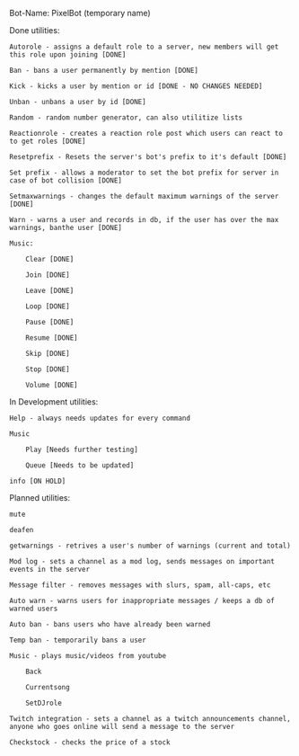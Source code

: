 Bot-Name: PixelBot (temporary name)

Done utilities:
    
    Autorole - assigns a default role to a server, new members will get this role upon joining [DONE]

    Ban - bans a user permanently by mention [DONE]
    
    Kick - kicks a user by mention or id [DONE - NO CHANGES NEEDED]

    Unban - unbans a user by id [DONE]

    Random - random number generator, can also utilitize lists

    Reactionrole - creates a reaction role post which users can react to to get roles [DONE]

    Resetprefix - Resets the server's bot's prefix to it's default [DONE]

    Set prefix - allows a moderator to set the bot prefix for server in case of bot collision [DONE]

    Setmaxwarnings - changes the default maximum warnings of the server [DONE]

    Warn - warns a user and records in db, if the user has over the max warnings, banthe user [DONE]

    Music:
        
        Clear [DONE]

        Join [DONE]

        Leave [DONE]

        Loop [DONE]

        Pause [DONE]
        
        Resume [DONE]

        Skip [DONE]

        Stop [DONE]

        Volume [DONE]

In Development utilities:

    Help - always needs updates for every command

    Music

        Play [Needs further testing]

        Queue [Needs to be updated]

    info [ON HOLD]
    
Planned utilities:

    mute

    deafen

    getwarnings - retrives a user's number of warnings (current and total)

    Mod log - sets a channel as a mod log, sends messages on important events in the server

    Message filter - removes messages with slurs, spam, all-caps, etc
    
    Auto warn - warns users for inappropriate messages / keeps a db of warned users
    
    Auto ban - bans users who have already been warned
    
    Temp ban - temporarily bans a user
    
    Music - plays music/videos from youtube

        Back

        Currentsong

        SetDJrole
    
    Twitch integration - sets a channel as a twitch announcements channel, anyone who goes online will send a message to the server

    Checkstock - checks the price of a stock
    
    
